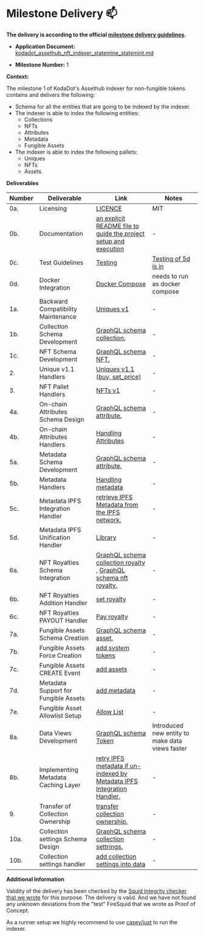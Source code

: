 # Milestone Delivery :mailbox:

<!-- **The [invoice form :pencil:](https://docs.google.com/forms/d/e/1FAIpQLSfmNYaoCgrxyhzgoKQ0ynQvnNRoTmgApz9NrMp-hd8mhIiO0A/viewform) has been filled out correctly for this milestone and the delivery is according to the official [milestone delivery guidelines](https://github.com/w3f/Grants-Program/blob/master/docs/milestone-deliverables-guidelines.md).** -->

**The delivery is according to the official [milestone delivery guidelines](https://github.com/w3f/Grants-Program/blob/master/docs/Support%20Docs/milestone-deliverables-guidelines.md).**

- **Application Document:** [kodadot_assethub_nft_indexer_statemine_statemint.md](https://github.com/w3f/Grants-Program/blob/master/applications/kodadot_assethub_nft_indexer_statemine_statemint.md)

- **Milestone Number:** 1

**Context:** 

The milestone 1 of KodaDot's Assethub indexer for non-fungible tokens contains and delivers the following:
- Schema for all the entities that are going to be indexed by the indexer.
- The indexer is able to index the following entities:
  - Collections
  - NFTs
  - Attributes
  - Metadata
  - Fungible Assets
- The indexer is able to index the following pallets:
  - Uniques
  - NFTs
  - Assets


**Deliverables**


| Number | Deliverable                          | Link                                                                                                                            | Notes                                                                                |
| ------ | ------------------------------------ | ------------------------------------------------------------------------------------------------------------------------------- | ------------------------------------------------------------------------------------ |
| 0a.    | Licensing                            | [LICENCE](https://github.com/kodadot/stick/blob/main/LICENCE)                                                                   | MIT                                                                                  |
| 0b.    | Documentation                        | [an explicit README file to guide the project setup and execution](https://github.com/kodadot/stick/blob/arrow-stick/README.md) | -                                                                                    |
| 0c.    | Test Guidelines                      | [Testing](https://github.com/kodadot/stick/tree/arrow-stick/tests)                                                              | [Testing of 5d is in](https://github.com/kodadot/packages/tree/main/hyperdata/tests) |
| 0d.    | Docker Integration                   | [Docker Compose](https://github.com/kodadot/stick/blob/arrow-stick/docker-compose.yml)                                          | needs to run as docker compose                                                       |
| 1a.    | Backward Compatibility Maintenance   | [Uniques v1](https://github.com/kodadot/stick/tree/arrow-stick/src/mappings/uniques)                                            | -                                                                                    |
| 1b.    | Collection Schema Development        | [GraphQL schema collection.](https://github.com/kodadot/stick/blob/arrow-stick/schema.graphql#L1)                               | -                                                                                    |
| 1c.    | NFT Schema Development               | [GraphQL schema NFT.](https://github.com/kodadot/stick/blob/arrow-stick/schema.graphql#L50)                                     | -                                                                                    |
| 2.     | Unique v1.1 Handlers                 | [Uniques v1.1 (buy, set_price)](https://github.com/kodadot/stick/tree/arrow-stick/src/mappings/uniques)                         | -                                                                                    |
| 3.     | NFT Pallet Handlers                  | [NFTs v1](https://github.com/kodadot/stick/tree/arrow-stick/src/mappings/nfts)                                | -                                                                                    |
| 4a.    | On-chain Attributes Schema Design    | [GraphQL schema attribute.](https://github.com/kodadot/stick/blob/arrow-stick/schema.graphql#L87)                                             | -                                                                                    |
| 4b.    | On-chain Attributes Handlers         | [Handling Attributes](https://github.com/kodadot/stick/blob/arrow-stick/src/mappings/nfts/setAttribute.ts)          | -                                                                                    |
| 5a.    | Metadata Schema Development          | [GraphQL schema attribute.](https://github.com/kodadot/stick/blob/arrow-stick/schema.graphql#L76)                                                          | -                                                                                    |
| 5b.    | Metadata Handlers                    | [Handling metadata](https://github.com/kodadot/stick/blob/arrow-stick/src/mappings/nfts/setMetadata.ts)          | -                                                                                    |
| 5c.    | Metadata IPFS Integration Handler    | [retrieve IPFS Metadata from the IPFS network.](https://github.com/kodadot/stick/blob/arrow-stick/src/mappings/utils/metadata.ts#L10)                                                               | -                                                                                    |
| 5d.    | Metadata IPFS Unification Handler    | [Library](https://github.com/kodadot/packages/tree/main/hyperdata)                   | -                                                                                    |
| 6a.    | NFT Royalties Schema Integration     | [GraphQL schema collection royalty](https://github.com/kodadot/stick/blob/arrow-stick/schema.graphql#L24) ,  [GraphQL schema nft royalty.](https://github.com/kodadot/stick/blob/arrow-stick/schema.graphql#L69)                                                                | -                                                                                    |
| 6b.    | NFT Royalties Addition Handler       | [set royalty](https://github.com/kodadot/stick/blob/arrow-stick/src/mappings/nfts/setAttribute.ts#L20)                                                                                   | -                                                                                    |
| 6c.    | NFT Royalties PAYOUT Handler         | [Pay royalty](https://github.com/kodadot/stick/blob/arrow-stick/src/mappings/nfts/payTips.ts)                                                              | -                                                                                    |
| 7a.    | Fungible Assets Schema Creation      | [GraphQL schema asset.](https://github.com/kodadot/stick/blob/arrow-stick/schema.graphql#L156)                                                   | -                                                                                    |
| 7b.    | Fungible Assets Force Creation       | [add system tokens](https://github.com/kodadot/stick/blob/arrow-stick/src/mappings/assets/forceToken.ts#L36)                                              | -                                                                                    |
| 7c.    | Fungible Assets CREATE Event         | [add assets](https://github.com/kodadot/stick/blob/arrow-stick/src/mappings/assets/create.ts)             | -                                                                                    |
| 7d.    | Metadata Support for Fungible Assets | [add metadata](https://github.com/kodadot/stick/blob/arrow-stick/src/mappings/assets/setMetadata.ts)                                                   | -                                                                                    |
| 7e.    | Fungible Asset Allowlist Setup       | [Allow List](https://github.com/kodadot/stick/blob/arrow-stick/src/mappings/assets/forceToken.ts#L36)                                                                       | -                                                                                    |
| 8a.    | Data Views Development               | [GraphQL schema Token](https://github.com/kodadot/stick/blob/arrow-stick/schema.graphql#L50)                                                                 | Introduced new entity to make data views faster                                                                                    |
| 8b.    | Implementing Metadata Caching Layer  | [retry IPFS metadata if un-indexed by Metadata IPFS Integration Handler.](https://github.com/kodadot/stick/blob/arrow-stick/src/mappings/utils/cache.ts)                                             | -                                                                                    |
| 9.     | Transfer of Collection Ownership     | [transfer collection ownership.](https://github.com/kodadot/stick/blob/arrow-stick/src/mappings/nfts/setAttribute.ts)                                                                   | -                                                                                    |
| 10a.   | Collection settings Schema Design    | [GraphQL schema collection settrings.](https://github.com/kodadot/stick/blob/arrow-stick/schema.graphql#L93)                                            | -                                                                                    |
| 10b.   | Collection settings handler          | [add collection settings into data](https://github.com/kodadot/stick/blob/arrow-stick/src/mappings/nfts/updateMintSettings.ts)                                                                        | -                                                                                    |

**Additional Information**

Validity of the delivery has been checked by the [Squid Integrity checker that we wrote](https://github.com/vikiival/squidtegrity) for this purpose. The delivery is valid.
And we have not found any unknown deviations from the "test" FireSquid that we wrote as Proof of Concept.

As a runner setup we highly recommend to use [casey/just](https://github.com/casey/just) to run the indexer.

